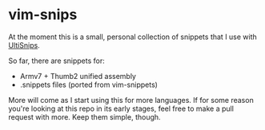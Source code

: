 # vim-snips

At the moment this is a small, personal collection of snippets that I use with [UltiSnips](https://github.com/sirver/UltiSnips).

So far, there are snippets for:

- Armv7 + Thumb2 unified assembly
- .snippets files (ported from vim-snippets)

More will come as I start using this for more languages. If for some reason you're looking at this repo in its early stages, 
feel free to make a pull request with more. Keep them simple, though.
